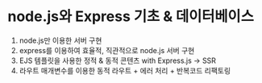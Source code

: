 # node.js와 Express 기초 & 데이터베이스

1. node.js만 이용한 서버 구현
2. express를 이용하여 효율적, 직관적으로 node.js 서버 구현
3. EJS 템플릿을 사용한 정적 & 동적 콘텐츠 with Express.js -> SSR
4. 라우트 매개변수를 이용한 동적 라우트 + 에러 처리 + 반복코드 리팩토링
